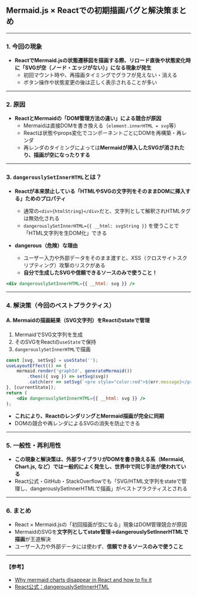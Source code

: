 ## Mermaid.js × Reactでの初期描画バグと解決策まとめ

---

### 1. 今回の現象

- **ReactでMermaid.jsの状態遷移図を描画する際、リロード直後や状態変化時に「SVGが空（ノード・エッジがない）」になる現象が発生**
    - 初回マウント時や、再描画タイミングでグラフが見えない・消える
    - ボタン操作や状態変更の後は正しく表示されることが多い

---

### 2. 原因

- **ReactとMermaidの「DOM管理方法の違い」による競合が原因**
    - Mermaidは直接DOMを書き換える（`element.innerHTML = svg`等）
    - Reactは状態やprops変化でコンポーネントごとにDOMを再構築・再レンダ
    - 再レンダのタイミングによっては**Mermaidが挿入したSVGが消されたり、描画が空になったりする**

---

### 3. `dangerouslySetInnerHTML`とは？

- **Reactが本来禁止している「HTMLやSVGの文字列をそのままDOMに挿入する」ためのプロパティ**
    - 通常の`<div>{htmlString}</div>`だと、文字列として解釈されHTMLタグは無効化される
    - `dangerouslySetInnerHTML={{ __html: svgString }}` を使うことで「HTML文字列を生DOM化」できる

- **dangerous（危険）な理由**
    - ユーザー入力や外部データをそのまま渡すと、XSS（クロスサイトスクリプティング）攻撃のリスクがある
    - **自分で生成したSVGや信頼できるソースのみで使うこと！**

```jsx
<div dangerouslySetInnerHTML={{ __html: svg }} />
```

---

### 4. 解決策（今回のベストプラクティス）

#### A. Mermaidの描画結果（SVG文字列）をReactのstateで管理

1. MermaidでSVG文字列を生成
2. そのSVGをReactの`useState`で保持
3. `dangerouslySetInnerHTML`で描画

```jsx
const [svg, setSvg] = useState('');
useLayoutEffect(() => {
    mermaid.render('graphId', generateMermaid())
        .then(({ svg }) => setSvg(svg))
        .catch(err => setSvg(`<pre style="color:red">${err.message}</pre>`));
}, [currentState]);
return (
    <div dangerouslySetInnerHTML={{ __html: svg }} />
);
```

- **これにより、ReactのレンダリングとMermaid描画が完全に同期**
- DOMの競合や再レンダによるSVGの消失を防止できる

---

### 5. 一般性・再利用性

- **この現象と解決策は、外部ライブラリがDOMを書き換える系（Mermaid, Chart.js, など）では一般的によく発生し、世界中で同じ手法が使われている**
- React公式・GitHub・StackOverflowでも「SVG/HTML文字列をstateで管理し、dangerouslySetInnerHTMLで描画」がベストプラクティスとされる

---

### 6. まとめ

- React × Mermaid.jsの「初回描画が空になる」現象はDOM管理競合が原因
- MermaidのSVGを**文字列としてstate管理→dangerouslySetInnerHTMLで描画**が王道解決
- ユーザー入力や外部データには使わず、**信頼できるソースのみで使うこと**

---

#### 【参考】
- [Why mermaid charts disappear in React and how to fix it](https://rendazhang.medium.com/why-mermaid-charts-disappear-in-react-and-how-to-fix-it-351545ef1ebc)
- [React公式：dangerouslySetInnerHTML](https://ja.react.dev/reference/react-dom/components/common#dangerouslysetinnerhtml)
